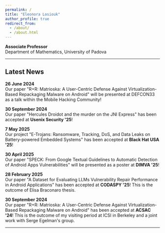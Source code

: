 ```yaml
---
permalink: /
title: "Eleonora Losiouk"
author_profile: true
redirect_from: 
  - /about/
  - /about.html
---
```


**Associate Professor**  
Department of Mathematics, University of Padova  


---

## Latest News

**26 June 2024**  
Our paper "R+R: Matrioska: A User-Centric Defense Against Virtualization-Based Repackaging Malware on Android" will be presented at DEFCON33 as a talk within the Mobile Hacking Community!

**30 September 2024**  
Our paper "Hercules Droidot and the murder on the JNI Express" has been accepted at **Usenix Security '25**! 

**7 May 2025**  
Our project "E-Trojans: Ransomware, Tracking, DoS, and Data Leaks on Battery-powered Embedded Systems" has been accepted at **Black Hat USA '25**!

**30 April 2025**  
Our paper "SPECK: From Google Textual Guidelines to Automatic Detection of Android Apps Vulnerabilities" will be presented as a poster at **DIMVA '25**!  

**28 February 2025**  
Our paper "A Dataset for Evaluating LLMs Vulnerability Repair Performance in Android Applications" has been accepted at **CODASPY '25**! This is the outcome of Elisa Braconaro thesis. 

**30 September 2024**  
Our paper "R+R: Matrioska: A User-Centric Defense Against Virtualization-Based Repackaging Malware on Android" has been accepted at **ACSAC '24**! This is the outcome of my visiting period at ICSI in Berkeley and a joint work with Serge Egelman's group.

---
